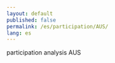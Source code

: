 ```yaml
---
layout: default
published: false
permalink: /es/participation/AUS/
lang: es
---
```


participation analysis AUS
